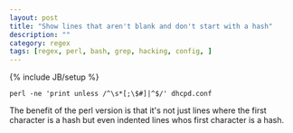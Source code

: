 ```yaml
---
layout: post
title: "Show lines that aren't blank and don't start with a hash"
description: ""
category: regex
tags: [regex, perl, bash, grep, hacking, config, ]
---
```

{% include JB/setup %}

`perl -ne 'print unless /^\s*[;\$#]|^$/' dhcpd.conf`

The benefit of the perl version is that it's not just lines where the first character is a hash but even indented lines whos first character is a hash.
